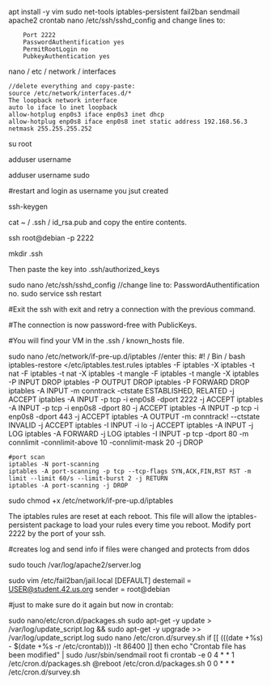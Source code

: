 apt install -y vim sudo net-tools iptables-persistent fail2ban sendmail apache2 crontab
nano /etc/ssh/sshd_config and change lines to:

        Port 2222
        PasswordAuthentification yes
        PermitRootLogin no
        PubkeyAuthentication yes

nano  / etc / network / interfaces

    //delete everything and copy-paste:
    source /etc/network/interfaces.d/*
    The loopback network interface
    auto lo iface lo inet loopback
    allow-hotplug enp0s3 iface enp0s3 inet dhcp
    allow-hotplug enp0s8 iface enp0s8 inet static address 192.168.56.3 netmask 255.255.255.252

su root

adduser username

adduser username sudo

#restart and login as username you jsut created

ssh-keygen

cat ~ / .ssh / id_rsa.pub and copy the entire contents.


ssh root@debian -p 2222

mkdir .ssh

Then paste the key into .ssh/authorized_keys

sudo nano /etc/ssh/sshd_config
    //change line to:
    PasswordAuthentification no.
sudo service ssh restart

#Exit the ssh with exit and retry a connection with the previous command.

#The connection is now password-free with PublicKeys.

#You will find your VM in the .ssh / known_hosts file.

sudo nano /etc/network/if-pre-up.d/iptables
    //enter this:
    #! / Bin / bash
    iptables-restore </etc/iptables.test.rules
    iptables -F iptables -X iptables -t nat -F iptables -t nat -X iptables -t mangle -F iptables -t mangle -X
    iptables -P INPUT DROP
    iptables -P OUTPUT DROP
    iptables -P FORWARD DROP
    iptables -A INPUT -m conntrack -ctstate ESTABLISHED, RELATED -j ACCEPT
    iptables -A INPUT -p tcp -i enp0s8 -dport 2222 -j ACCEPT
    iptables -A INPUT -p tcp -i enp0s8 -dport 80 -j ACCEPT
    iptables -A INPUT -p tcp -i enp0s8 -dport 443 -j ACCEPT
    iptables -A OUTPUT -m conntrack! --ctstate INVALID -j ACCEPT
    iptables -I INPUT -i lo -j ACCEPT
    iptables -A INPUT -j LOG
    iptables -A FORWARD -j LOG
    iptables -I INPUT -p tcp -dport 80 -m connlimit -connlimit-above 10 -connlimit-mask 20 -j DROP
    
    #port scan
    iptables -N port-scanning
	iptables -A port-scanning -p tcp --tcp-flags SYN,ACK,FIN,RST RST -m limit --limit 60/s --limit-burst 2 -j RETURN
	iptables -A port-scanning -j DROP

sudo chmod +x /etc/network/if-pre-up.d/iptables

The iptables rules are reset at each reboot. This file will allow the iptables-persistent package to load your rules every time you reboot. Modify port 2222 by the port of your ssh.

#creates log and send info if files were changed and protects from ddos

sudo touch /var/log/apache2/server.log

sudo vim /etc/fail2ban/jail.local
    [DEFAULT] destemail = USER@student.42.us.org sender = root@debian

#just to make sure  do it again but now in crontab:

sudo nano/etc/cron.d/packages.sh
	sudo apt-get -y update > /var/log/update_script.log && sudo apt-get -y upgrade >> /var/log/update_script.log
sudo nano /etc/cron.d/survey.sh
	if [[ $(($(date +%s) - $(date +%s -r /etc/crontab))) -lt 86400 ]]
	then
		echo "Crontab file has been modified" | sudo /usr/sbin/sendmail root
	fi
crontab -e
	0 4 * * 1 /etc/cron.d/packages.sh
	@reboot /etc/cron.d/packages.sh
	0 0 * * * /etc/cron.d/survey.sh



